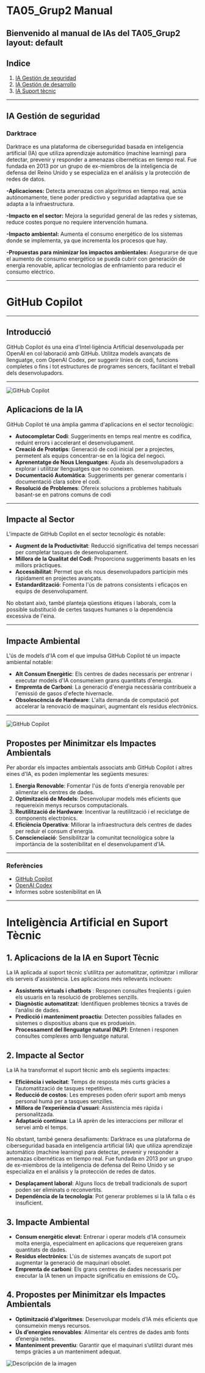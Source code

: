 # TA05_Grup2 Manual
Bienvenido al manual de IAs del TA05_Grup2
layout: default
---
## Indice
1. [IA Gestión de seguridad](#ia-gestión-de-seguridad)
2. [IA Gestión de desarrollo](#github-copilot)
3. [IA Suport tècnic](#inteligència-artificial-en-suport-tècnic)
---

<!-- Parte IA seguridad -->
## **IA Gestión de seguridad**

### **Darktrace**
Darktrace es una plataforma de ciberseguridad basada en inteligencia artificial (IA) que utiliza aprendizaje automático (machine learning) para detectar, prevenir y responder a amenazas cibernéticas en tiempo real. Fue fundada en 2013 por un grupo de ex-miembros de la inteligencia de defensa del Reino Unido y se especializa en el análisis y la protección de redes de datos.

**-Aplicaciones:** Detecta amenazas con algoritmos en tiempo real, actúa autónomamente, tiene poder predictivo y seguridad adaptativa que se adapta a la infraestructura.

**-Impacto en el sector:** Mejora la seguridad general de las redes y sistemas, reduce costes porque no requiere intervención humana.

**-Impacto ambiental:** Aumenta el consumo energético de los sistemas donde se implementa, ya que incrementa los procesos que hay.

**-Propuestas para minimizar los impactos ambientales:** Asegurarse de que el aumento de consumo energético se pueda cubrir con generación de energía renovable, aplicar tecnologías de enfriamiento para reducir el consumo eléctrico.

---
<!-- Parte IA desarrollo -->
# GitHub Copilot

---

## **Introducció**
GitHub Copilot és una eina d'Intel·ligència Artificial desenvolupada per OpenAI en col·laboració amb GitHub. Utilitza models avançats de llenguatge, com OpenAI Codex, per suggerir línies de codi, funcions completes o fins i tot estructures de programes sencers, facilitant el treball dels desenvolupadors.

---

![GitHub Copilot](https://github.githubassets.com/images/modules/site/copilot/copilot.png)


## **Aplicacions de la IA**
GitHub Copilot té una àmplia gamma d'aplicacions en el sector tecnològic:

- **Autocompletar Codi**: Suggeriments en temps real mentre es codifica, reduint errors i accelerant el desenvolupament.
- **Creació de Prototips**: Generació de codi inicial per a projectes, permetent als equips concentrar-se en la lògica del negoci.
- **Aprenentatge de Nous Llenguatges**: Ajuda als desenvolupadors a explorar i utilitzar llenguatges que no coneixen.
- **Documentació Automàtica**: Suggeriments per generar comentaris i documentació clara sobre el codi.
- **Resolució de Problemes**: Ofereix solucions a problemes habituals basant-se en patrons comuns de codi

---

## **Impacte al Sector**
L'impacte de GitHub Copilot en el sector tecnològic és notable:

- **Augment de la Productivitat**: Reducció significativa del temps necessari per completar tasques de desenvolupament.
- **Millora de la Qualitat del Codi**: Proporciona suggeriments basats en les millors pràctiques.
- **Accessibilitat**: Permet que els nous desenvolupadors participin més ràpidament en projectes avançats.
- **Estandardització**: Fomenta l'ús de patrons consistents i eficaços en equips de desenvolupament.

No obstant això, també planteja qüestions ètiques i laborals, com la possible substitució de certes tasques humanes o la dependència excessiva de l'eina.

---

## **Impacte Ambiental**
L'ús de models d'IA com el que impulsa GitHub Copilot té un impacte ambiental notable:

- **Alt Consum Energètic**: Els centres de dades necessaris per entrenar i executar models d'IA consumeixen grans quantitats d'energia.
- **Empremta de Carboni**: La generació d'energia necessària contribueix a l'emissió de gasos d'efecte hivernacle.
- **Obsolescència de Hardware**: L'alta demanda de computació pot accelerar la renovació de maquinari, augmentant els residus electrònics.

---

![GitHub Copilot](https://www.muycomputerpro.com/wp-content/uploads/2024/04/github-copilot-workspace.jpeg)

## **Propostes per Minimitzar els Impactes Ambientals**
Per abordar els impactes ambientals associats amb GitHub Copilot i altres eines d'IA, es poden implementar les següents mesures:

1. **Energia Renovable**: Fomentar l'ús de fonts d'energia renovable per alimentar els centres de dades.
2. **Optimització de Models**: Desenvolupar models més eficients que requereixin menys recursos computacionals.
3. **Reutilització de Hardware**: Incentivar la reutilització i el reciclatge de components electrònics.
4. **Eficiència Operativa**: Millorar la infraestructura dels centres de dades per reduir el consum d'energia.
5. **Conscienciació**: Sensibilitzar la comunitat tecnològica sobre la importància de la sostenibilitat en el desenvolupament d'IA.

---

### **Referències**
- [GitHub Copilot](https://github.com/features/copilot)
- [OpenAI Codex](https://openai.com/blog/openai-codex)
- Informes sobre sostenibilitat en IA

---

<!-- Parte IA Suport tècnic -->

# Inteligència Artificial en Suport Tècnic

## 1. Aplicacions de la IA en Suport Tècnic
La IA aplicada al suport tècnic s’utilitza per automatitzar, optimitzar i millorar els serveis d'assistència. Les aplicacions més rellevants inclouen:

- **Assistents virtuals i chatbots** : Responen consultes freqüents i guien els usuaris en la resolució de problemes senzills.
- **Diagnòstic automatitzat**: Identifiquen problemes tècnics a través de l’anàlisi de dades.
- **Predicció i manteniment proactiu**: Detecten possibles fallades en sistemes o dispositius abans que es produeixin.
- **Processament del llenguatge natural (NLP)**: Entenen i responen consultes complexes amb llenguatge natural.

## 2. Impacte al Sector
La IA ha transformat el suport tècnic amb els següents impactes:

- **Eficiència i velocitat**: Temps de resposta més curts gràcies a l’automatització de tasques repetitives.
- **Reducció de costos**: Les empreses poden oferir suport amb menys personal humà per a tasques senzilles.
- **Millora de l’experiència d'usuari**: Assistència més ràpida i personalitzada.
- **Adaptació contínua**: La IA aprèn de les interaccions per millorar el servei amb el temps.

No obstant, també genera desafiaments:
Darktrace es una plataforma de ciberseguridad basada en inteligencia artificial (IA) que utiliza aprendizaje automático (machine learning) para detectar, prevenir y responder a amenazas cibernéticas en tiempo real. Fue fundada en 2013 por un grupo de ex-miembros de la inteligencia de defensa del Reino Unido y se especializa en el análisis y la protección de redes de datos.
- **Desplaçament laboral**: Alguns llocs de treball tradicionals de suport poden ser eliminats o reconvertits.
- **Dependència de la tecnologia**: Pot generar problemes si la IA falla o és insuficient.


## 3. Impacte Ambiental
- **Consum energètic elevat**: Entrenar i operar models d’IA consumeix molta energia, especialment en aplicacions que requereixen grans quantitats de dades.
- **Residus electrònics**: L'ús de sistemes avançats de suport pot augmentar la generació de maquinari obsolet.
- **Empremta de carboni**: Els grans centres de dades necessaris per executar la IA tenen un impacte significatiu en emissions de CO₂.



## 4. Propostes per Minimitzar els Impactes Ambientals
- **Optimització d’algoritmes**: Desenvolupar models d’IA més eficients que consumeixin menys recursos.
- **Ús d’energies renovables**: Alimentar els centres de dades amb fonts d’energia netes.
- **Manteniment preventiu**: Garantir que el maquinari s’utilitzi durant més temps gràcies a un manteniment adequat.

![Descripción de la imagen](https://img.innovaciondigital360.com/wp-content/uploads/2024/10/10152539/soporte-tecnico-1280x720.jpg.webp)



